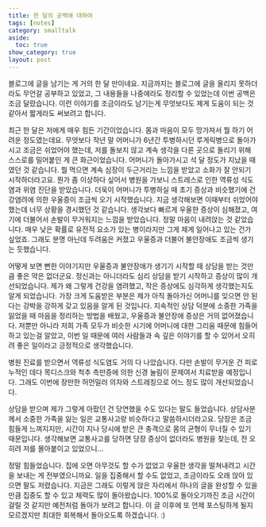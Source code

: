 ```yaml
---
title: 한 달의 공백에 대하여
tags: [notes]
category: smalltalk
aside:
  toc: true
show_category: true
layout: post
---
```



<!--more-->

블로그에 글을 남기는 게 거의 한 달 만이네요. 지금까지는 블로그에 글을 올리지 못하더라도 무언갈 공부하고 있었고, 그 내용들을 나중에라도 정리할 수 있었는데 이번 공백은 조금 달랐습니다. 이런 이야기를 조금이라도 남기는게 무엇보다도 제게 도움이 되는 것 같아서 짧게라도 써보려고 합니다.

최근 한 달은 저에게 매우 힘든 기간이었습니다. 몸과 마음이 모두 망가져서 뭘 하기 어려운 정도였는데요. 무엇보다 작년 말 어머니가 6년간 투병하시던 루게릭병으로 돌아가시고 조금은 쉬었어야 했는데, 저를 돌보지 않고 계속 생각을 다른 곳으로 돌리기 위해 스스로를 밀어붙인 게 큰 화근이었습니다. 어머니가 돌아가시고 석 달 정도가 지났을 때였던 것 같습니다. 뭘 먹으면 계속 심장이 두근거리는 느낌을 받았고 소화가 잘 안되기 시작하더라고요. 뭔가 좀 이상하다 싶어서 병원을 가보니 스트레스로 인한 역류성 식도염과 위염 진단을 받았습니다. 더욱이 어머니가 투병하실 때 초기 증상과 비슷했기에 건강염려에 의한 우울증이 조금씩 오기 시작했습니다. 지금 생각해보면 이때부터 쉬었어야 했는데 너무 상황을 경시했던 것 같습니다. 생각보다 빠르게 우울한 증상이 심해졌고, 여기에 더불어서 손발이 무거워지는 느낌을 받았습니다. 정말 마음이 내려앉는 것 같았습니다. 매우 낮은 확률로 유전적 요소가 있는 병이라지만 그게 제게 일어나고 있는 건가 싶었죠. 그래도 분명 아닌데 두려움은 커졌고 우울증과 더불어 불안장애도 조금씩 생기는 듯했습니다.

어떻게 보면 뻔한 이야기지만 우울증과 불안장애가 생기기 시작할 때 상담을 받는 것만큼 좋은 약은 없더군요. 정신과는 아니더라도 심리 상담을 받기 시작하고 증상이 많이 개선되었습니다. 제가 왜 그렇게 건강을 염려했고, 작은 증상에도 심각하게 생각했는지도 알게 되었습니다. 가장 크게 도움받은 부분은 제가 아직 돌아가신 어머니를 잊으면 안 된다는 강박을 강하게 갖고 있음을 알게 된 것입니다. 지속적인 상담 덕분에 소중한 가족을 잃었을 때 마음을 정리하는 방법을 배웠고, 우울증과 불안장애 증상은 거의 없어졌습니다. 저뿐만 아니라 저희 가족 모두가 비슷한 시기에 어머니에 대한 그리움 때문에 힘들어하고 있는걸 알았고, 이번 일 때문에 여러 사람들과 속 깊은 이야기를 할 수 있어서 오히려 좋은 일이라고 긍정적으로 생각했습니다.

병원 진료를 받으면서 역류성 식도염도 거의 다 나았습니다. 다만 손발이 무거운 건 피로 누적인 데다 목디스크와 척추 측만증에 의한 신경 눌림이 문제여서 치료받을 예정입니다. 그래도 이번에 장만한 허먼밀러 의자와 스트레칭으로 어느 정도 많이 개선되었습니다. 

상담을 받으며 제가 그렇게 아팠던 건 당연했을 수도 있다는 말도 들었습니다. 상담사분께서 소중한 가족을 잃는 일은 교통사고랑 비슷하다고 말씀하시더라고요. 당장은 조금 힘들게 느껴지지만, 시간이 지나 당시에 받은 큰 충격으로 몸의 균형이 무너질 수 있기 때문입니다. 생각해보면 교통사고를 당하면 당장 증상이 없더라도 병원을 찾는데, 전 오히려 저를 몰아붙이고 있었으니…

정말 힘들었습니다. 집에 오면 아무것도 할 수가 없었고 우울한 생각을 떨쳐내려고 시간을 보내는 게 전부였으니까요. 일을 집중해서 할 수도 없었고, 조금이라도 오래 앉아 있으면 팔도 저렸습니다. 지금은 그래도 이렇게 앉은 자리에서 하나의 글을 완성할 수 있을 만큼 집중도 할 수 있고 체력도 많이 돌아왔습니다. 100%로 돌아오기까진 조금 시간이 걸릴 것 같지만 예전처럼 돌아가 보려고 합니다. 이 글 이후에 또 언제 포스팅하게 될지 모르겠지만 최대한 회복해서 돌아오도록 하겠습니다. :)